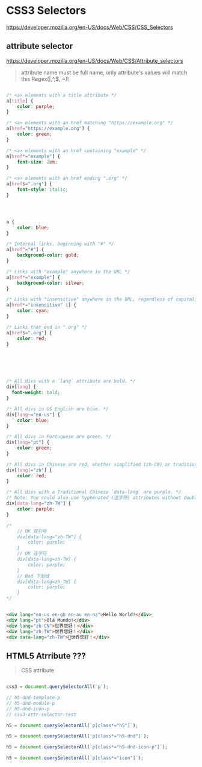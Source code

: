 # CSS3 Selectors


https://developer.mozilla.org/en-US/docs/Web/CSS/CSS_Selectors



## attribute selector

https://developer.mozilla.org/en-US/docs/Web/CSS/Attribute_selectors

> attribute name must be full name, only attribute's values will match this Regex(|,^,$, ~)!


```css

/* <a> elements with a title attribute */
a[title] {
    color: purple;
}

/* <a> elements with an href matching "https://example.org" */
a[href="https://example.org"] {
    color: green;
}

/* <a> elements with an href containing "example" */
a[href*="example"] {
    font-size: 2em;
}

/* <a> elements with an href ending ".org" */
a[href$=".org"] {
    font-style: italic;
}




a {
    color: blue;
}

/* Internal links, beginning with "#" */
a[href^="#"] {
    background-color: gold;
}

/* Links with "example" anywhere in the URL */
a[href*="example"] {
    background-color: silver;
}

/* Links with "insensitive" anywhere in the URL, regardless of capitalization */
a[href*="insensitive" i] {
    color: cyan;
}

/* Links that end in ".org" */
a[href$=".org"] {
    color: red;
}






/* All divs with a `lang` attribute are bold. */
div[lang] {
  font-weight: bold;
}

/* All divs in US English are blue. */
div[lang~="en-us"] {
    color: blue;
}

/* All divs in Portuguese are green. */
div[lang="pt"] {
    color: green;
}

/* All divs in Chinese are red, whether simplified (zh-CN) or traditional (zh-TW). */
div[lang|="zh"] {
    color: red;
}

/* All divs with a Traditional Chinese `data-lang` are purple. */
/* Note: You could also use hyphenated (连字符) attributes without double quotes */ 
div[data-lang="zh-TW"] {
    color: purple;
}

/* 
    // OK 双引号
    div[data-lang="zh-TW"] {
        color: purple;
    }
    // OK 连字符
    div[data-lang=zh-TW] {
        color: purple;
    }
    // Bad 下划线
    div[data-lang=zh_TW] {
        color: purple;
    }
*/


```


```html

<div lang="en-us en-gb en-au en-nz">Hello World!</div>
<div lang="pt">Olá Mundo!</div>
<div lang="zh-CN">世界您好！</div>
<div lang="zh-TW">世界您好！</div>
<div data-lang="zh-TW">世界您好！</div>


```



## HTML5 Atrribute ???

> CSS attribute


```js

css3 = document.querySelectorAll(`p`);

// h5-dnd-template-p
// h5-dnd-module-p
// h5-dnd-icon-p
// css3-attr-selector-test

h5 = document.querySelectorAll(`p[class*="h5"]`);

h5 = document.querySelectorAll(`p[class*="h5-dnd"]`);

h5 = document.querySelectorAll(`p[class*="h5-dnd-icon-p"]`);

h5 = document.querySelectorAll(`p[class*="icon"]`);


```

































